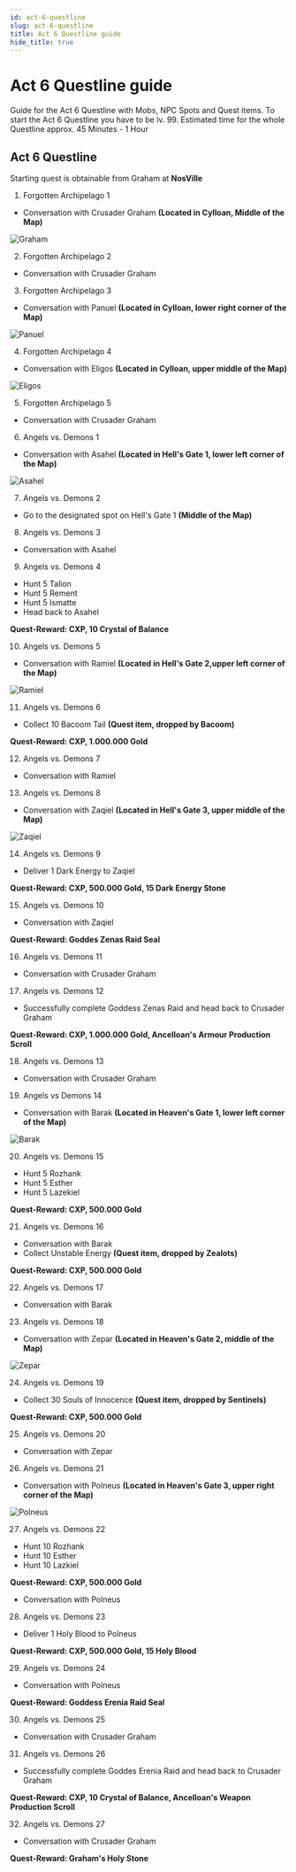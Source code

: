 ```yaml
---
id: act-6-questline
slug: act-6-questline
title: Act 6 Questline guide
hide_title: true
---
```



# Act 6 Questline guide

Guide for the Act 6 Questline with Mobs, NPC Spots and Quest items. 
To start the Act 6 Questline you have to be lv. 99.
Estimated time for the whole Questline approx. 45 Minutes - 1 Hour


## Act 6 Questline
Starting quest is obtainable from Graham at **NosVille**

 1. Forgotten Archipelago 1
 - Conversation with Crusader Graham **(Located in Cylloan, Middle of the Map)**

![Graham](https://i.imgur.com/uFgqlux.png)

 2. Forgotten Archipelago 2
 - Conversation with Crusader Graham
 3. Forgotten Archipelago 3 
 - Conversation with Panuel **(Located in Cylloan, lower right corner of the Map)**

![Panuel](https://i.imgur.com/gejywbd.png)

 4. Forgotten Archipelago 4
 - Conversation with Eligos **(Located in Cylloan, upper middle of the Map)**

![Eligos](https://i.imgur.com/yT1FtFm.png)

 5. Forgotten Archipelago 5
 - Conversation with Crusader Graham
 6. Angels vs. Demons 1
 - Conversation with Asahel **(Located in Hell's Gate 1, lower left corner of the Map)**

![Asahel](https://i.imgur.com/p1YpAix.png)

 7. Angels vs. Demons 2
 - Go to the designated spot on Hell's Gate 1 **(Middle of the Map)**
 8. Angels vs. Demons 3
 - Conversation with Asahel
 9. Angels vs. Demons 4
 - Hunt 5 Talion 
 - Hunt 5 Rement
 - Hunt 5 Ismatte 
 - Head back to Asahel

 **Quest-Reward: CXP, 10 Crystal of Balance**

 10. Angels vs. Demons 5
 - Conversation with Ramiel **(Located in Hell's Gate 2,upper left corner of the Map)**

![Ramiel](https://i.imgur.com/qLfA6UG.png)

 11. Angels vs. Demons 6
 - Collect 10 Bacoom Tail **(Quest item, dropped by Bacoom)**

**Quest-Reward: CXP, 1.000.000 Gold**

 12. Angels vs. Demons 7
 - Conversation with Ramiel
 13. Angels vs. Demons 8
 - Conversation with Zaqiel **(Located in Hell's Gate 3, upper middle of the Map)**

![Zaqiel](https://i.imgur.com/SLb0Rx2.png)

 14. Angels vs. Demons 9
- Deliver 1 Dark Energy to Zaqiel

**Quest-Reward: CXP, 500.000 Gold, 15 Dark Energy Stone**

15. Angels vs. Demons 10
- Conversation with Zaqiel

**Quest-Reward: Goddes Zenas Raid Seal**

16. Angels vs. Demons 11
- Conversation with Crusader Graham
17. Angels vs. Demons 12
- Successfully complete Goddess Zenas Raid and head back to Crusader Graham

**Quest-Reward: CXP, 1.000.000 Gold, Ancelloan's Armour Production Scroll**

18. Angels vs. Demons 13
- Conversation with Crusader Graham
19. Angels vs Demons 14
- Conversation with Barak **(Located in Heaven's Gate 1, lower left corner of the Map)**

![Barak](https://i.imgur.com/xfLD1iw.png)

20. Angels vs. Demons 15
- Hunt 5 Rozhank
- Hunt 5 Esther
- Hunt 5 Lazekiel

**Quest-Reward: CXP, 500.000 Gold**

21. Angels vs. Demons 16
- Conversation with Barak
- Collect Unstable Energy **(Quest item, dropped by Zealots)**

**Quest-Reward: CXP, 500.000 Gold**

 22. Angels vs. Demons 17
 - Conversation with Barak
 23. Angels vs. Demons 18
 - Conversation with Zepar **(Located in Heaven's Gate 2, middle of the Map)**

![Zepar](https://i.imgur.com/vHATd8q.png)

 24. Angels vs. Demons 19
 - Collect 30 Souls of Innocence **(Quest item, dropped by Sentinels)**

**Quest-Reward: CXP, 500.000 Gold**

 25. Angels vs. Demons 20
 - Conversation with Zepar
 26. Angels vs. Demons 21
 - Conversation with Polneus **(Located in Heaven's Gate 3, upper right corner of the Map)**

![Polneus](https://i.imgur.com/Pza289F.png)

 27. Angels vs. Demons 22
 - Hunt 10 Rozhank
 - Hunt 10 Esther
 - Hunt 10 Lazkiel

**Quest-Reward: CXP, 500.000 Gold**

 - Conversation with Polneus
 28. Angels vs. Demons 23
 - Deliver 1 Holy Blood to Polneus

**Quest-Reward: CXP, 500.000 Gold, 15 Holy Blood**

 29. Angels vs. Demons 24
 - Conversation with Polneus

**Quest-Reward: Goddess Erenia Raid Seal**

 30. Angels vs. Demons 25
 - Conversation with Crusader Graham 
 31. Angels vs. Demons 26
 - Successfully complete Goddes Erenia Raid and head back to Crusader Graham

**Quest-Reward: CXP, 10 Crystal of Balance, Ancelloan's Weapon Production Scroll**

 32. Angels vs. Demons 27
 - Conversation with Crusader Graham

**Quest-Reward: Graham's Holy Stone**